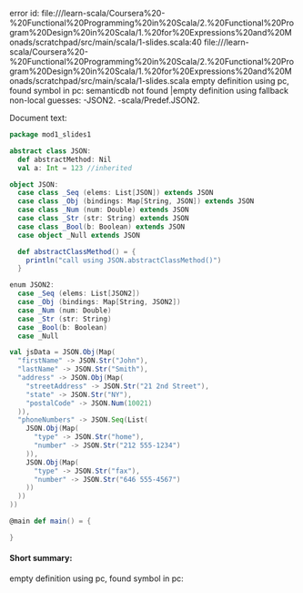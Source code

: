 error id: file://<WORKSPACE>/learn-scala/Coursera%20-%20Functional%20Programming%20in%20Scala/2.%20Functional%20Program%20Design%20in%20Scala/1.%20for%20Expressions%20and%20Monads/scratchpad/src/main/scala/1-slides.scala:40
file://<WORKSPACE>/learn-scala/Coursera%20-%20Functional%20Programming%20in%20Scala/2.%20Functional%20Program%20Design%20in%20Scala/1.%20for%20Expressions%20and%20Monads/scratchpad/src/main/scala/1-slides.scala
empty definition using pc, found symbol in pc: 
semanticdb not found
|empty definition using fallback
non-local guesses:
	 -JSON2.
	 -scala/Predef.JSON2.

Document text:

```scala
package mod1_slides1

abstract class JSON:
  def abstractMethod: Nil 
  val a: Int = 123 //inherited

object JSON:
  case class _Seq (elems: List[JSON]) extends JSON
  case class _Obj (bindings: Map[String, JSON]) extends JSON
  case class _Num (num: Double) extends JSON
  case class _Str (str: String) extends JSON
  case class _Bool(b: Boolean) extends JSON
  case object _Null extends JSON

  def abstractClassMethod() = {
    println("call using JSON.abstractClassMethod()")
  }

enum JSON2:
  case _Seq (elems: List[JSON2])
  case _Obj (bindings: Map[String, JSON2])
  case _Num (num: Double)
  case _Str (str: String)
  case _Bool(b: Boolean)
  case _Null

val jsData = JSON.Obj(Map(
  "firstName" -> JSON.Str("John"),
  "lastName" -> JSON.Str("Smith"),
  "address" -> JSON.Obj(Map(
    "streetAddress" -> JSON.Str("21 2nd Street"),
    "state" -> JSON.Str("NY"),
    "postalCode" -> JSON.Num(10021)
  )),
  "phoneNumbers" -> JSON.Seq(List(
    JSON.Obj(Map(
      "type" -> JSON.Str("home"), 
      "number" -> JSON.Str("212 555-1234")
    )),
    JSON.Obj(Map(
      "type" -> JSON.Str("fax"), 
      "number" -> JSON.Str("646 555-4567")
    )) 
  )) 
))

@main def main() = {

}
```

#### Short summary: 

empty definition using pc, found symbol in pc: 